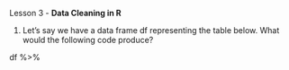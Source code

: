 Lesson 3 - **Data Cleaning in R**

1.	Let’s say we have a data frame df representing the table below. What would the following code produce?

df %>%
